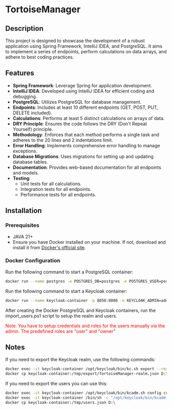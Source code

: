# TortoiseManager

## Description

This project is designed to showcase the development of a robust application using Spring Framework, IntelliJ IDEA, and PostgreSQL. It aims to implement a series of endpoints, perform calculations on data arrays, and adhere to best coding practices.

## Features

- **Spring Framework**: Leverage Spring for application development.
- **IntelliJ IDEA**: Developed using IntelliJ IDEA for efficient coding and debugging.
- **PostgreSQL**: Utilizes PostgreSQL for database management.
- **Endpoints**: Includes at least 10 different endpoints (GET, POST, PUT, DELETE included).
- **Calculations**: Performs at least 5 distinct calculations on arrays of data.
- **DRY Principle**: Ensures the code follows the DRY (Don't Repeat Yourself) principle.
- **Methodology**: Enforces that each method performs a single task and adheres to the 20 lines and 2 indentations limit.
- **Error Handling**: Implements comprehensive error handling to manage exceptions.
- **Database Migrations**: Uses migrations for setting up and updating database tables.
- **Documentation**: Provides web-based documentation for all endpoints and models.
- **Testing**:
  - Unit tests for all calculations.
  - Integration tests for all endpoints.
  - Performance tests for all endpoints.

## Installation

### Prerequisites

- JAVA 21+
- Ensure you have Docker installed on your machine. If not, download and install it from [Docker's official site](https://www.docker.com/get-started).

### Docker Configuration

Run the following command to start a PostgreSQL container:
```bash
docker run --name postgres -e POSTGRES_DB=postgres -e POSTGRES_USER=postgres -e POSTGRES_PASSWORD=123 -p 5433:5432 -d postgres:latest
```
Run the following command to start a Keycloak container:
```bash
docker run --name keycloak-container -p 8050:8080 -e KEYCLOAK_ADMIN=admin -e KEYCLOAK_ADMIN_PASSWORD=admin quay.io/keycloak/keycloak:24.0.4 start-dev
```

After creating the Docker PostgreSQL and Keycloak containers, run the import_users.ps1 script to setup the realm and users.

<span style="color: red;">Note: You have to setup credentials and roles for the users manually via the admin. The predefined roles are "user" and "owner"</span>
## Notes

If you need to export the Keycloak realm, use the following commands:
```bash
docker exec -it keycloak-container /opt/keycloak/bin/kc.sh export --realm TortoiseManager --dir /tmp/export --users same_file
docker cp keycloak-container:/tmp/export/TortoiseManager-realm.json D:\
```

If you need to export the users you can use this:
```bash
docker exec -it keycloak-container /opt/keycloak/bin/kcadm.sh config credentials --server http://localhost:8080 --realm master --user admin --password admin
docker exec -it keycloak-container /bin/sh -c "/opt/keycloak/bin/kcadm.sh get users -r TortoiseManager -q max=1000 > /tmp/users.json"
docker cp keycloak-container:/tmp/users.json D:\
```